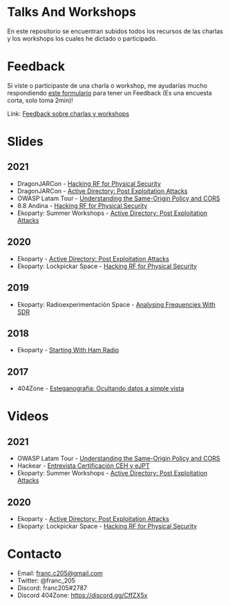 # Talks And Workshops
En este repositorio se encuentran subidos todos los recursos de las charlas y los workshops los cuales he dictado o participado.

# Feedback
Si viste o participaste de una charla o workshop, me ayudarías mucho respondiendo [este formulario](https://forms.gle/hXFKSgRAAXGmwdPu7) para tener un Feedback (Es una encuesta corta, solo toma 2min)!

Link: [Feedback sobre charlas y workshops](https://forms.gle/hXFKSgRAAXGmwdPu7)

# Slides
## 2021
- DragonJARCon - [Hacking RF for Physical Security](https://docs.google.com/presentation/d/e/2PACX-1vRJerngjoaRKYCSMDNqtbPDqvEsrOW9A9pObc23P5k6Y4L2Z_1uj5U8lOKCALkoWi--OJH9saXc_Pgc/pub?start=true&loop=false&delayms=15000)
- DragonJARCon - [Active Directory: Post Exploitation Attacks](https://docs.google.com/presentation/d/e/2PACX-1vS-PZ4BlYouygGxiIhKd2ccLJkG7NDBb0TVBYJwIsOFGOlPnohic0Gbn7HrtDFEyEXYBnLJn-5jUCsT/pub?start=true&loop=false&delayms=15000)
- OWASP Latam Tour - [Understanding the Same-Origin Policy and CORS](https://docs.google.com/presentation/d/e/2PACX-1vS69esl9eAq1UNJr1gkSTJ24vmyBqdjSAUvr76Fe_2ebwFO1bLUifmOH3rHDNM4kxcthhWRsoWlMdLA/pub?start=true&loop=false&delayms=15000)
- 8.8 Andina - [Hacking RF for Physical Security](https://docs.google.com/presentation/d/e/2PACX-1vRoFC-1l9pCeL0Iop-bZu-JqJYDvywdnbCBvK70zRh3BvDHopwoiFL68ua0hINOZYRVa4ageAq08JXS/pub?start=true&loop=false&delayms=15000)
- Ekoparty: Summer Workshops - [Active Directory: Post Exploitation Attacks](https://docs.google.com/presentation/d/e/2PACX-1vTYYVcl7kLuwLxVZij3DdB2uiniN3g3bFgHK4MZWdCGkb9S7PVq9Q8Rg1_nKwQFt_gifkZngjJWtexV/pub?start=true&loop=false&delayms=15000)

## 2020
- Ekoparty - [Active Directory: Post Exploitation Attacks](https://docs.google.com/presentation/d/e/2PACX-1vRBmHmty9CCgftXu1L4O2EBrvIKj5pVFqQFHm5rjrON7opm938SSEEP-zfUmWBZ6_MGCbHWcvBGRUIJ/pub?start=true&loop=false&delayms=15000)
- Ekoparty: Lockpickar Space - [Hacking RF for Physical Security](https://docs.google.com/presentation/d/e/2PACX-1vRJL15q0qN9JIEpBl8HPB5nUdkbqenZ7Gvunpxlck-uN0QzGIn1goK44b7RacNlu2GBCiHhZjLy2CWJ/pub?start=true&loop=false&delayms=15000)

## 2019
- Ekoparty: Radioexperimentación Space - [Analysing Frequencies With SDR](https://docs.google.com/presentation/d/e/2PACX-1vQS8KfUB3145d-ubtROZraUTDv55jYlwV7xiCCrDb8re3l7CbSu61zjKtnzWfrGR4hgvNpayJRsbw27/pub?start=true&loop=false&delayms=15000) 

## 2018
- Ekoparty - [Starting With Ham Radio](https://docs.google.com/presentation/d/e/2PACX-1vSQcRfdVgOQ9J1cwbfIRwfYg0QxHIymP9HO-fSUJEDdmACCZ3D36YlneHNhTW87EQdYRvPuQ5qi23m3/pub?start=true&loop=false&delayms=15000)

## 2017
- 404Zone - [Esteganografia: Ocultando datos a simple vista](https://docs.google.com/presentation/d/e/2PACX-1vSgI61uYgJ3sZLq7R4n7YDitGv2YvCP9yH6DGyIDYPWzZJbKAkq9a9Oj7DrsVCRDaNJ4eGQT5z8Gqu6/pub?start=false&loop=false&delayms=15000)

# Videos

## 2021
- OWASP Latam Tour - [Understanding the Same-Origin Policy and CORS](https://www.youtube.com/watch?v=19VjN8U101g)
- Hackear - [Entrevista Certificación CEH y eJPT](https://www.youtube.com/watch?v=gJIOz9J3p78)
- Ekoparty: Summer Workshops - [Active Directory: Post Exploitation Attacks](https://www.youtube.com/watch?v=-kyZenxBCJw)

## 2020
- Ekoparty - [Active Directory: Post Exploitation Attacks](https://www.youtube.com/watch?v=3wXe7pX2b7A)
- Ekoparty: Lockpickar Space - [Hacking RF for Physical Security](https://www.youtube.com/watch?v=tJIiYSNip00)

# Contacto
- Email: franc.c205@gmail.com
- Twitter: @franc_205
- Discord: franc205#2787
- Discord 404Zone: https://discord.gg/CffZX5x

